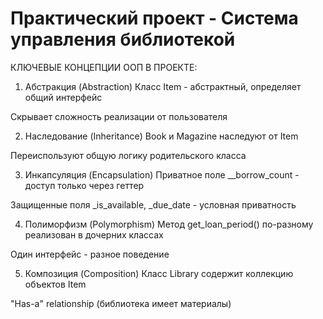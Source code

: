 ﻿# Практический проект - Система управления библиотекой

КЛЮЧЕВЫЕ КОНЦЕПЦИИ ООП В ПРОЕКТЕ:
1. Абстракция (Abstraction)
Класс Item - абстрактный, определяет общий интерфейс

Скрывает сложность реализации от пользователя

2. Наследование (Inheritance)
Book и Magazine наследуют от Item

Переиспользуют общую логику родительского класса

3. Инкапсуляция (Encapsulation)
Приватное поле __borrow_count - доступ только через геттер

Защищенные поля _is_available, _due_date - условная приватность

4. Полиморфизм (Polymorphism)
Метод get_loan_period() по-разному реализован в дочерних классах

Один интерфейс - разное поведение

5. Композиция (Composition)
Класс Library содержит коллекцию объектов Item

"Has-a" relationship (библиотека имеет материалы)

